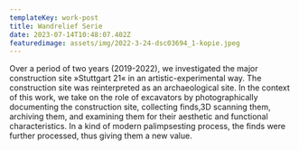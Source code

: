 ```yaml
---
templateKey: work-post
title: Wandrelief Serie
date: 2023-07-14T10:48:07.402Z
featuredimage: assets/img/2022-3-24-dsc03694_1-kopie.jpeg
---
```

Over a period of two years (2019-2022), we investigated the major construction site »Stuttgart 21« in an artistic-experimental way. The construction site was reinterpreted as an archaeological site. In the context of this work, we take on the role of excavators by photographically documenting the construction site, collecting finds,3D scanning them, archiving them, and examining them for their aesthetic and functional characteristics. In a kind of modern palimpsesting process, the finds were further processed, thus giving them a new value.
